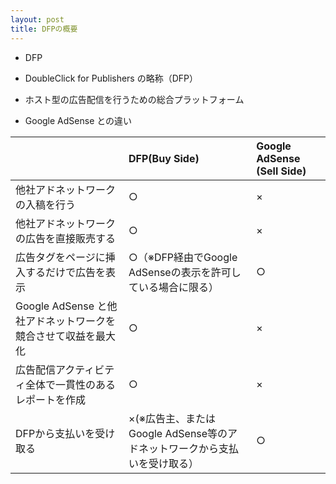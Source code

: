 ```yaml
---
layout: post
title: DFPの概要
---
```


- DFP

 - DoubleClick for Publishers の略称（DFP）
 - ホスト型の広告配信を行うための総合プラットフォーム

- Google AdSense との違い

|    |DFP(Buy Side)|Google AdSense (Sell Side)|
|:---|:---|:---|
|他社アドネットワークの入稿を行う|○|×|
|他社アドネットワークの広告を直接販売する|○|×|
|広告タグをページに挿入するだけで広告を表示|○（※DFP経由でGoogle AdSenseの表示を許可している場合に限る）|○|
|Google AdSense と他社アドネットワークを競合させて収益を最大化|○|×|
|広告配信アクティビティ全体で一貫性のあるレポートを作成|○|×|
|DFPから支払いを受け取る|×(※広告主、またはGoogle AdSense等のアドネットワークから支払いを受け取る）|○|

